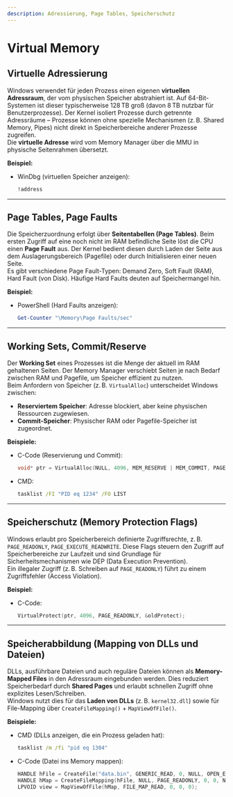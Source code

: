 ```yaml
---
description: Adressierung, Page Tables, Speicherschutz
---
```


# Virtual Memory

## Virtuelle Adressierung

Windows verwendet für jeden Prozess einen eigenen **virtuellen Adressraum**, der vom physischen Speicher abstrahiert ist. Auf 64-Bit-Systemen ist dieser typischerweise 128 TB groß (davon 8 TB nutzbar für Benutzerprozesse). Der Kernel isoliert Prozesse durch getrennte Adressräume – Prozesse können ohne spezielle Mechanismen (z. B. Shared Memory, Pipes) nicht direkt in Speicherbereiche anderer Prozesse zugreifen.\
Die **virtuelle Adresse** wird vom Memory Manager über die MMU in physische Seitenrahmen übersetzt.

**Beispiel:**

*   WinDbg (virtuellen Speicher anzeigen):

    ```cmd
    !address
    ```

***

## Page Tables, Page Faults

Die Speicherzuordnung erfolgt über **Seitentabellen (Page Tables)**. Beim ersten Zugriff auf eine noch nicht im RAM befindliche Seite löst die CPU einen **Page Fault** aus. Der Kernel bedient diesen durch Laden der Seite aus dem Auslagerungsbereich (Pagefile) oder durch Initialisieren einer neuen Seite.\
Es gibt verschiedene Page Fault-Typen: Demand Zero, Soft Fault (RAM), Hard Fault (von Disk). Häufige Hard Faults deuten auf Speichermangel hin.

**Beispiel:**

*   PowerShell (Hard Faults anzeigen):

    ```powershell
    Get-Counter "\Memory\Page Faults/sec"
    ```

***

## Working Sets, Commit/Reserve

Der **Working Set** eines Prozesses ist die Menge der aktuell im RAM gehaltenen Seiten. Der Memory Manager verschiebt Seiten je nach Bedarf zwischen RAM und Pagefile, um Speicher effizient zu nutzen.\
Beim Anfordern von Speicher (z. B. `VirtualAlloc`) unterscheidet Windows zwischen:

* **Reserviertem Speicher**: Adresse blockiert, aber keine physischen Ressourcen zugewiesen.
* **Commit-Speicher**: Physischer RAM oder Pagefile-Speicher ist zugeordnet.

**Beispiele:**

*   C-Code (Reservierung und Commit):

    ```c
    void* ptr = VirtualAlloc(NULL, 4096, MEM_RESERVE | MEM_COMMIT, PAGE_READWRITE);
    ```
*   CMD:

    ```cmd
    tasklist /FI "PID eq 1234" /FO LIST
    ```

***

## Speicherschutz (Memory Protection Flags)

Windows erlaubt pro Speicherbereich definierte Zugriffsrechte, z. B. `PAGE_READONLY`, `PAGE_EXECUTE_READWRITE`. Diese Flags steuern den Zugriff auf Speicherbereiche zur Laufzeit und sind Grundlage für Sicherheitsmechanismen wie DEP (Data Execution Prevention).\
Ein illegaler Zugriff (z. B. Schreiben auf `PAGE_READONLY`) führt zu einem Zugriffsfehler (Access Violation).

**Beispiel:**

*   C-Code:

    ```c
    VirtualProtect(ptr, 4096, PAGE_READONLY, &oldProtect);
    ```

***

## Speicherabbildung (Mapping von DLLs und Dateien)

DLLs, ausführbare Dateien und auch reguläre Dateien können als **Memory-Mapped Files** in den Adressraum eingebunden werden. Dies reduziert Speicherbedarf durch **Shared Pages** und erlaubt schnellen Zugriff ohne explizites Lesen/Schreiben.\
Windows nutzt dies für das **Laden von DLLs** (z. B. `kernel32.dll`) sowie für File-Mapping über `CreateFileMapping()` + `MapViewOfFile()`.

**Beispiele:**

*   CMD (DLLs anzeigen, die ein Prozess geladen hat):

    ```cmd
    tasklist /m /fi "pid eq 1304"
    ```
*   C-Code (Datei ins Memory mappen):

    ```c
    HANDLE hFile = CreateFile("data.bin", GENERIC_READ, 0, NULL, OPEN_EXISTING, 0, NULL);
    HANDLE hMap = CreateFileMapping(hFile, NULL, PAGE_READONLY, 0, 0, NULL);
    LPVOID view = MapViewOfFile(hMap, FILE_MAP_READ, 0, 0, 0);
    ```
